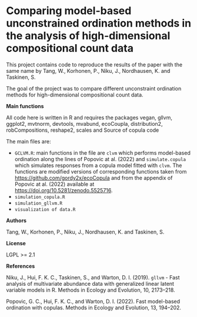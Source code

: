 # **Comparing model-based unconstrained ordination methods in the analysis of high-dimensional compositional count data**

This project contains code to reproduce the results of the paper with the same name by Tang, W., Korhonen, P., Niku, J., Nordhausen, K. and Taskinen, S.

The goal of the project was to compare different unconstraint ordination methods for high-dimensional compositional count data.

**Main functions**

All code here is written in R and requires the packages vegan, gllvm, ggplot2, mvtnorm, devtools, mvabund, ecoCoupla, distribution2, robCompositions, reshape2, scales and
Source of copula code

The main files are:

- `GCLVM.R`: main functions in the file are `clvm` which performs model-based ordination along the lines of Popovic at al. (2022) and `simulate.copula` which simulates responses from a copula model fitted with `clvm`. The functions are modified versions of corresponding functions taken from https://github.com/gordy2x/ecoCopula and from the appendix of Popovic at al. (2022) available at https://doi.org/10.5281/zenodo.5525716.
- `simulation_copula.R`
- `simulation_gllvm.R`
- `visualization of data.R`

**Authors**

Tang, W., Korhonen, P., Niku, J., Nordhausen, K. and Taskinen, S.

**License**

LGPL >= 2.1

**References**

Niku, J., Hui, F. K. C., Taskinen, S., and Warton, D. I. (2019). `gllvm` - Fast analysis of multivariate abundance data with generalized linear latent variable models in R. Methods in Ecology and Evolution, 10, 2173–218. 

Popovic, G. C., Hui, F. K. C., and Warton, D. I. (2022). Fast model-based ordination with copulas. Methods in Ecology and Evolution, 13, 194–202.


